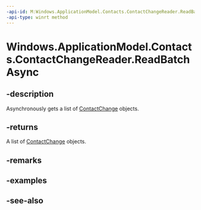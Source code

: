```yaml
---
-api-id: M:Windows.ApplicationModel.Contacts.ContactChangeReader.ReadBatchAsync
-api-type: winrt method
---
```


<!-- Method syntax
public Windows.Foundation.IAsyncOperation<Windows.Foundation.Collections.IVectorView<Windows.ApplicationModel.Contacts.ContactChange>> ReadBatchAsync()
-->

# Windows.ApplicationModel.Contacts.ContactChangeReader.ReadBatchAsync

## -description
Asynchronously gets a list of [ContactChange](contactchange.md) objects.

## -returns
A list of [ContactChange](contactchange.md) objects.

## -remarks

## -examples

## -see-also
